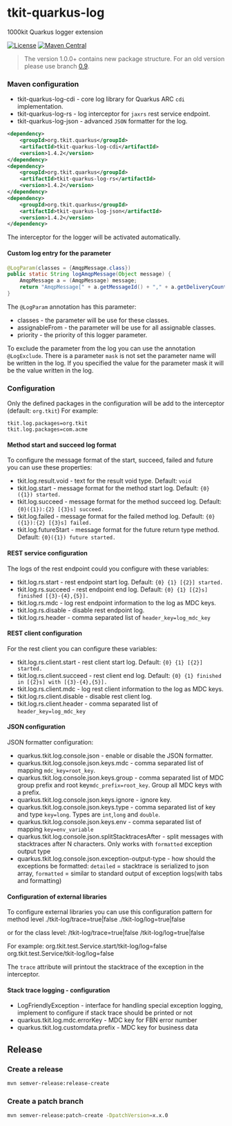 # tkit-quarkus-log

1000kit Quarkus logger extension

[![License](https://img.shields.io/badge/license-Apache--2.0-green?style=for-the-badge&logo=apache)](https://www.apache.org/licenses/LICENSE-2.0)
[![Maven Central](https://img.shields.io/maven-central/v/org.tkit.quarkus/tkit-quarkus-log-parent?logo=java&style=for-the-badge)](https://maven-badges.herokuapp.com/maven-central/org.tkit.quarkus/tkit-quarkus-log-parent)

> The version 1.0.0+ contains new package structure. For an old version please use 
> branch [0.9](https://gitlab.com/1000kit/libs/quarkus/tkit-quarkus-log/-/tree/0.9).

### Maven configuration

 * tkit-quarkus-log-cdi - core log library for Quarkus ARC `cdi` implementation.
 * tkit-quarkus-log-rs - log interceptor for `jaxrs` rest service endpoint.
 * tkit-quarkus-log-json - advanced `JSON` formatter for the log.
   
```xml
<dependency>
    <groupId>org.tkit.quarkus</groupId>
    <artifactId>tkit-quarkus-log-cdi</artifactId>
    <version>1.4.2</version>
</dependency>
<dependency>
    <groupId>org.tkit.quarkus</groupId>
    <artifactId>tkit-quarkus-log-rs</artifactId>
    <version>1.4.2</version>
</dependency>
<dependency>
    <groupId>org.tkit.quarkus</groupId>
    <artifactId>tkit-quarkus-log-json</artifactId>
    <version>1.4.2</version>
</dependency>
```
The interceptor for the logger will be activated automatically.

#### Custom log entry for the parameter

```java
@LogParam(classes = {AmqpMessage.class})
public static String logAmqpMessage(Object message) {
    AmqpMessage a = (AmqpMessage) message;
    return "AmqpMessage[" + a.getMessageId() + "," + a.getDeliveryCount() + "]";
}
```

The ```@LogParam``` annotation has this parameter:
 * classes - the parameter will be use for these classes.
 * assignableFrom - the parameter will be use for all assignable classes.
 * priority - the priority of this logger parameter.

To exclude the parameter from the log you can use the annotation ```@LogExclude```.
There is a parameter ```mask``` is not set the parameter name will be written in the log.
If you specified the value for the parameter mask it will be the value written in the log.

### Configuration

Only the defined packages in the configuration will be add to the interceptor (default: `org.tkit`)
For example:
```properties
tkit.log.packages=org.tkit
tkit.log.packages=com.acme
```

#### Method start and succeed log format

To configure the message format of the start, succeed, failed and future you can use these properties:
 * tkit.log.result.void - text for the result void type. Default: ```void```
 * tkit.log.start - message format for the method start log. Default: ```{0}({1}) started.```
 * tkit.log.succeed - message format for the method succeed log. Default: ```{0}({1}):{2} [{3}s] succeed.```
 * tkit.log.failed - message format for the failed method log. Default: ```{0}({1}):{2} [{3}s] failed.```
 * tkit.log.futureStart - message format for the future return type method. Default: ```{0}({1}) future started.```

#### REST service configuration

The logs of the rest endpoint could you configure with these variables:
 * tkit.log.rs.start - rest endpoint start log. Default: ```{0} {1} [{2}] started.```
 * tkit.log.rs.succeed - rest endpoint end log. Default: ```{0} {1} [{2}s] finished [{3}-{4},{5}].```
 * tkit.log.rs.mdc - log rest endpoint information to the log as MDC keys.
 * tkit.log.rs.disable - disable rest endpoint log.
 * tkit.log.rs.header - comma separated list of `header_key=log_mdc_key`
  
#### REST client configuration 

For the rest client you can configure these variables:
 * tkit.log.rs.client.start - rest client start log. Default:  ```{0} {1} [{2}] started.```
 * tkit.log.rs.client.succeed - rest client end log. Default:  ```{0} {1} finished in [{2}s] with [{3}-{4},{5}].```
 * tkit.log.rs.client.mdc - log rest client information to the log as MDC keys.
 * tkit.log.rs.client.disable - disable rest client log.
 * tkit.log.rs.client.header - comma separated list of `header_key=log_mdc_key`
         
#### JSON configuration

JSON formatter configuration:
 * quarkus.tkit.log.console.json - enable or disable the JSON formatter.
 * quarkus.tkit.log.console.json.keys.mdc - comma separated list of mapping `mdc_key=root_key`.
 * quarkus.tkit.log.console.json.keys.group - comma separated list of MDC group prefix and root key`mdc_prefix=root_key`. Group all MDC keys with a prefix.
 * quarkus.tkit.log.console.json.keys.ignore - ignore key.
 * quarkus.tkit.log.console.json.keys.type - comma separated list of key and type `key=long`. Types are `int`,`long` and `double`.
 * quarkus.tkit.log.console.json.keys.env - comma separated list of mapping `key=env_variable`
 * quarkus.tkit.log.console.json.splitStacktracesAfter - split messages with stacktraces after N characters. Only works with `formatted` exception output type
 * quarkus.tkit.log.console.json.exception-output-type - how should the exceptions be formatted: `detailed` = stacktrace is serialized to json array, `formatted` = similar to standard output of exception logs(with tabs and formatting)
#### Configuration of external libraries

To configure external libraries you can use this configuration pattern for method level
<class>.<method>/tkit-log/trace=true|false
<class>.<method>/tkit-log/log=true|false

or for the class level:
<class>/tkit-log/trace=true|false
<class>/tkit-log/log=true|false

For example:
org.tkit.test.Service.start/tkit-log/log=false
org.tkit.test.Service/tkit-log/log=false

The ```trace``` attribute will printout the stacktrace of the exception in the interceptor.

#### Stack trace logging - configuration

* LogFriendlyException - interface for handling special exception logging, implement to configure if stack trace should be printed or not
* quarkus.tkit.log.mdc.errorKey - MDC key for FBN error number
* quarkus.tkit.log.customdata.prefix - MDC key for business data

## Release

### Create a release

```bash
mvn semver-release:release-create
```

### Create a patch branch
```bash
mvn semver-release:patch-create -DpatchVersion=x.x.0
